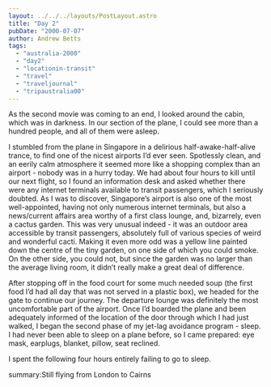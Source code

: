 ```yaml
---
layout: ../../../layouts/PostLayout.astro
title: "Day 2"
pubDate: "2000-07-07"
author: Andrew Betts
tags: 
  - "australia-2000"
  - "day2"
  - "locationin-transit"
  - "travel"
  - "traveljournal"
  - "tripaustralia00"
---
```


As the second movie was coming to an end, I looked around the cabin, which was in darkness. In our section of the plane, I could see more than a hundred people, and all of them were asleep.

I stumbled from the plane in Singapore in a delirious half-awake-half-alive trance, to find one of the nicest airports I’d ever seen. Spotlessly clean, and an eerily calm atmosphere it seemed more like a shopping complex than an airport - nobody was in a hurry today. We had about four hours to kill until our next flight, so I found an information desk and asked whether there were any internet terminals available to transit passengers, which I seriously doubted. As I was to discover, Singapore’s airport is also one of the most well-appointed, having not only numerous internet terminals, but also a news/current affairs area worthy of a first class lounge, and, bizarrely, even a cactus garden. This was very unusual indeed - it was an outdoor area accessible by transit passengers, absolutely full of various species of weird and wonderful cacti. Making it even more odd was a yellow line painted down the centre of the tiny garden, on one side of which you could smoke. On the other side, you could not, but since the garden was no larger than the average living room, it didn’t really make a great deal of difference.

After stopping off in the food court for some much needed soup (the first food I’d had all day that was not served in a plastic box), we headed for the gate to continue our journey. The departure lounge was definitely the most uncomfortable part of the airport. Once I’d boarded the plane and been adequately informed of the location of the door through which I had just walked, I began the second phase of my jet-lag avoidance program - sleep. I had never been able to sleep on a plane before, so I came prepared: eye mask, earplugs, blanket, pillow, seat reclined.

I spent the following four hours entirely failing to go to sleep.

summary:Still flying from London to Cairns
